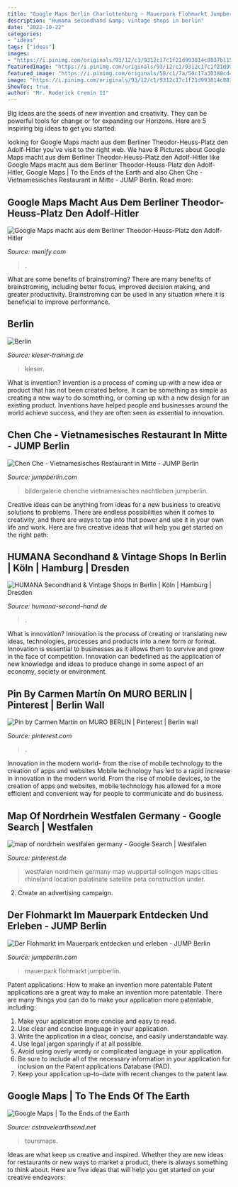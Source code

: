 ```yaml
---
title: "Google Maps Berlin Charlottenburg ~ Mauerpark Flohmarkt Jumpberlin"
description: "Humana secondhand &amp; vintage shops in berlin"
date: "2022-10-22"
categories:
- "ideas"
tags: ["ideas"]
images:
- "https://i.pinimg.com/originals/93/12/c1/9312c17c1f21d993814c8837b115e49d.gif"
featuredImage: "https://i.pinimg.com/originals/93/12/c1/9312c17c1f21d993814c8837b115e49d.gif"
featured_image: "https://i.pinimg.com/originals/50/c1/7a/50c17a30380cd480b3b4fceeca15a99e.gif"
image: "https://i.pinimg.com/originals/93/12/c1/9312c17c1f21d993814c8837b115e49d.gif"
ShowToc: true
author: "Mr. Roderick Cremin II"
---
```



Big ideas are the seeds of new invention and creativity. They can be powerful tools for change or for expanding our Horizons. Here are 5 inspiring big ideas to get you started: 

	

		
looking for Google Maps macht aus dem Berliner Theodor-Heuss-Platz den Adolf-Hitler you've visit to the right web. We have 8 Pictures about Google Maps macht aus dem Berliner Theodor-Heuss-Platz den Adolf-Hitler like Google Maps macht aus dem Berliner Theodor-Heuss-Platz den Adolf-Hitler, Google Maps | To the Ends of the Earth and also Chen Che - Vietnamesisches Restaurant in Mitte - JUMP Berlin. Read more:
		
    
## Google Maps Macht Aus Dem Berliner Theodor-Heuss-Platz Den Adolf-Hitler

<img loading=lazy src="http://menify.com/wp-content/uploads/2014/01/google-maps-berlin.jpg" onerror="this.onerror=null;this.src='https://tse3.mm.bing.net/th?id=OIP.FVN7V7Is_XWq4nyQzbnV4wHaEx&amp;pid=15.1';" alt="Google Maps macht aus dem Berliner Theodor-Heuss-Platz den Adolf-Hitler">

_Source: menify.com_

>. 

	

What are some benefits of brainstroming?
There are many benefits of brainstroming, including better focus, improved decision making, and greater productivity. Brainstroming can be used in any situation where it is beneficial to improve performance.

    
## Berlin

<img loading=lazy src="https://www.kieser-training.de/fileadmin/user_upload/Studios/Germany/Berlin/Berlin-Mitte/Studio/neue_Studiobilder_2019/Berlin_Mitte_Aussenaufnahme_01.jpg" onerror="this.onerror=null;this.src='https://tse1.mm.bing.net/th?id=OIP.Pw72H0XPGVNH8GF5_gQEJAHaEK&amp;pid=15.1';" alt="Berlin">

_Source: kieser-training.de_

>kieser. 

	

What is invention?
Invention is a process of coming up with a new idea or product that has not been created before. It can be something as simple as creating a new way to do something, or coming up with a new design for an existing product. Inventions have helped people and businesses around the world achieve success, and they are often seen as essential to innovation.

    
## Chen Che - Vietnamesisches Restaurant In Mitte - JUMP Berlin

<img loading=lazy src="https://jumpberlin.com/wp-content/uploads/2017/05/K1024_Innenansicht_Chenche.jpg" onerror="this.onerror=null;this.src='https://tse4.mm.bing.net/th?id=OIP.2Fy51CbpTvKhA6d9Pyd_HgHaFj&amp;pid=15.1';" alt="Chen Che - Vietnamesisches Restaurant in Mitte - JUMP Berlin">

_Source: jumpberlin.com_

>bildergalerie chenche vietnamesisches nachtleben jumpberlin. 

	

Creative ideas can be anything from ideas for a new business to creative solutions to problems. There are endless possibilities when it comes to creativity, and there are ways to tap into that power and use it in your own life and work. Here are five creative ideas that will help you get started on the right path: 

    
## HUMANA Secondhand &amp; Vintage Shops In Berlin | Köln | Hamburg | Dresden

<img loading=lazy src="http://www.humana-second-hand.de/mode/pics/filialen/berlin-hauptstr.137.jpg" onerror="this.onerror=null;this.src='https://tse4.mm.bing.net/th?id=OIP.1CEYlIuZG-8nh-nArN9fJAHaE8&amp;pid=15.1';" alt="HUMANA Secondhand &amp; Vintage Shops in Berlin | Köln | Hamburg | Dresden">

_Source: humana-second-hand.de_

>. 

	

What is innovation?
Innovation is the process of creating or translating new ideas, technologies, processes and products into a new form or format. Innovation is essential to businesses as it allows them to survive and grow in the face of competition. Innovation can bedefined as the application of new knowledge and ideas to produce change in some aspect of an economy, society or environment.

    
## Pin By Carmen Martín On MURO BERLIN | Pinterest | Berlin Wall

<img loading=lazy src="https://i.pinimg.com/originals/50/c1/7a/50c17a30380cd480b3b4fceeca15a99e.gif" onerror="this.onerror=null;this.src='https://tse1.mm.bing.net/th?id=OIP.xjkPEps9ARvxKo1sUMPg4gAAAA&amp;pid=15.1';" alt="Pin by Carmen Martín on MURO BERLIN | Pinterest | Berlin wall">

_Source: pinterest.com_

>. 

	

Innovation in the modern world- from the rise of mobile technology to the creation of apps and websites
Mobile technology has led to a rapid increase in innovation in the modern world. From the rise of mobile devices, to the creation of apps and websites, mobile technology has allowed for a more efficient and convenient way for people to communicate and do business.

    
## Map Of Nordrhein Westfalen Germany - Google Search | Westfalen

<img loading=lazy src="https://i.pinimg.com/originals/93/12/c1/9312c17c1f21d993814c8837b115e49d.gif" onerror="this.onerror=null;this.src='https://tse2.mm.bing.net/th?id=OIP.nIwrW1KW9CFkZdyV7gsD6wHaHU&amp;pid=15.1';" alt="map of nordrhein westfalen germany - Google Search | Westfalen">

_Source: pinterest.de_

>westfalen nordrhein germany map wuppertal solingen maps cities rhineland location palatinate satellite peta construction under. 

	

2. Create an advertising campaign.

    
## Der Flohmarkt Im Mauerpark Entdecken Und Erleben - JUMP Berlin

<img loading=lazy src="https://jumpberlin.com/wp-content/uploads/2018/10/Mauerflo2.jpg" onerror="this.onerror=null;this.src='https://tse1.mm.bing.net/th?id=OIP.M2el-YDYhJQXaea1lrvG3AHaFj&amp;pid=15.1';" alt="Der Flohmarkt im Mauerpark entdecken und erleben - JUMP Berlin">

_Source: jumpberlin.com_

>mauerpark flohmarkt jumpberlin. 

	

Patent applications: How to make an invention more patentable
Patent applications are a great way to make an invention more patentable. There are many things you can do to make your application more patentable, including: 
1. Make your application more concise and easy to read.
2. Use clear and concise language in your application. 
3. Write the application in a clear, concise, and easily understandable way. 
4. Use legal jargon sparingly if at all possible. 
5. Avoid using overly wordy or complicated language in your application. 
6. Be sure to include all of the necessary information in your application for inclusion on the Patent applications Database (PAD). 
7. Keep your application up-to-date with recent changes to the patent law.

    
## Google Maps | To The Ends Of The Earth

<img loading=lazy src="https://cstravelblogdot.files.wordpress.com/2018/08/google-maps-panorama.jpg?w=1200" onerror="this.onerror=null;this.src='https://tse3.mm.bing.net/th?id=OIP.wyRHxRDR-H1BWAuH6leqGgHaDk&amp;pid=15.1';" alt="Google Maps | To the Ends of the Earth">

_Source: cstravelearthsend.net_

>toursmaps. 

	

Ideas are what keep us creative and inspired. Whether they are new ideas for restaurants or new ways to market a product, there is always something to think about. Here are five ideas that will help you get started on your creative endeavors: 

